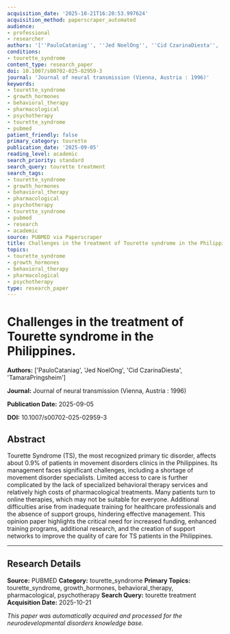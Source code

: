 ```yaml
---
acquisition_date: '2025-10-21T16:20:53.997624'
acquisition_method: paperscraper_automated
audience:
- professional
- researcher
authors: '[''PauloCataniag'', ''Jed NoelOng'', ''Cid CzarinaDiesta'', ''TamaraPringsheim'']'
conditions:
- tourette_syndrome
content_type: research_paper
doi: 10.1007/s00702-025-02959-3
journal: 'Journal of neural transmission (Vienna, Austria : 1996)'
keywords:
- tourette_syndrome
- growth_hormones
- behavioral_therapy
- pharmacological
- psychotherapy
- tourette_syndrome
- pubmed
patient_friendly: false
primary_category: tourette
publication_date: '2025-09-05'
reading_level: academic
search_priority: standard
search_query: tourette treatment
search_tags:
- tourette_syndrome
- growth_hormones
- behavioral_therapy
- pharmacological
- psychotherapy
- tourette_syndrome
- pubmed
- research
- academic
source: PUBMED via Paperscraper
title: Challenges in the treatment of Tourette syndrome in the Philippines.
topics:
- tourette_syndrome
- growth_hormones
- behavioral_therapy
- pharmacological
- psychotherapy
type: research_paper
---
```


# Challenges in the treatment of Tourette syndrome in the Philippines.

**Authors:** ['PauloCataniag', 'Jed NoelOng', 'Cid CzarinaDiesta', 'TamaraPringsheim']

**Journal:** Journal of neural transmission (Vienna, Austria : 1996)

**Publication Date:** 2025-09-05

**DOI:** 10.1007/s00702-025-02959-3

## Abstract

Tourette Syndrome (TS), the most recognized primary tic disorder, affects about 0.9% of patients in movement disorders clinics in the Philippines. Its management faces significant challenges, including a shortage of movement disorder specialists. Limited access to care is further complicated by the lack of specialized behavioral therapy services and relatively high costs of pharmacological treatments. Many patients turn to online therapies, which may not be suitable for everyone. Additional difficulties arise from inadequate training for healthcare professionals and the absence of support groups, hindering effective management. This opinion paper highlights the critical need for increased funding, enhanced training programs, additional research, and the creation of support networks to improve the quality of care for TS patients in the Philippines.

---

## Research Details

**Source:** PUBMED
**Category:** tourette_syndrome
**Primary Topics:** tourette_syndrome, growth_hormones, behavioral_therapy, pharmacological, psychotherapy
**Search Query:** tourette treatment
**Acquisition Date:** 2025-10-21

*This paper was automatically acquired and processed for the neurodevelopmental disorders knowledge base.*
